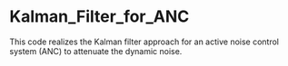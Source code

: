# Kalman_Filter_for_ANC
This code realizes the Kalman filter approach for an active noise control system (ANC) to attenuate the dynamic noise.
